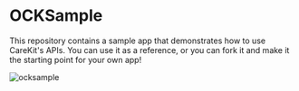 # OCKSample

This repository contains a sample app that demonstrates how to use CareKit's
APIs. You can use it as a reference, or you can fork it and make it the starting
point for your own app!

![ocksample](https://user-images.githubusercontent.com/51756298/69107801-7586eb00-0a27-11ea-8aa2-eca687602c76.gif)

